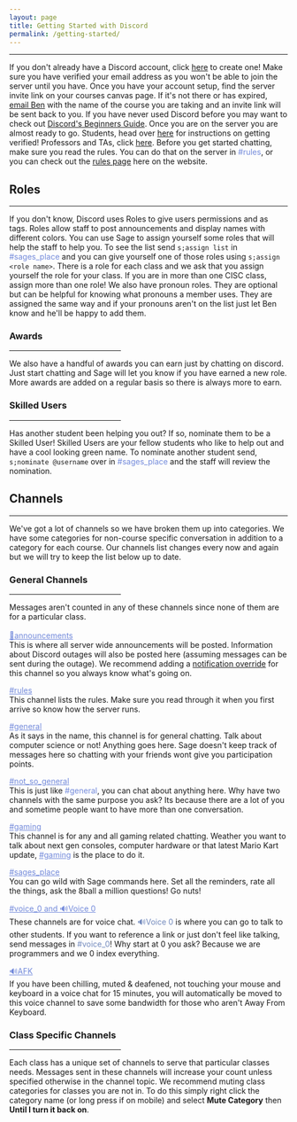 ```yaml
---
layout: page
title: Getting Started with Discord
permalink: /getting-started/
---
```

<link rel="icon" href="/favicon.ico" type="image/x-icon" />

***
If you don't already have a Discord account, click [here](https://discord.com/register "Welcome to discord") to create one!
Make sure you have verified your email address as you won't be able to join the server until you have. Once you have your
account setup, find the server invite link on your courses canvas page. If it's not there or has expired, [email Ben](mailto:bensegal@udel.edu)
with the name of the course you are taking and an invite link will be sent back to you. If you have never used Discord before
you may want to check out [Discord's Beginners Guide](https://support.discord.com/hc/en-us/articles/360045138571-Beginner-s-Guide-to-Discord "Get learnt").
Once you are on the server you are almost ready to go. Students, head over [here](/verify/students/ "Let's go") for instructions on getting verified!
Professors and TAs, click [here](/verify/teachers/ "Teaching time"). Before you get started chatting, make sure you read the rules. You can
do that on the server in <span style="color:#738adb;">#rules</span>, or you can check out the [rules page](/rules/ "Da Rules") here on the website.

## Roles
***
If you don't know, Discord uses Roles to give users permissions and as tags. Roles allow staff to post announcements and display names with different colors. You can
use Sage to assign yourself some roles that will help the staff to help you. To see the list send `s;assign list` in <span style="color:#738adb;">#sages_place</span>
 and you can give yourself one of those roles using `s;assign <role name>`. There is a role for each class and we ask that you assign yourself the role
for your class. If you are in more than one CISC class, assign more than one role! We also have pronoun roles. They are optional but can be helpful for knowing 
what pronouns a member uses. They are assigned the same way and if your pronouns aren't on the list just let Ben know and he'll be happy to add them.

### Awards
<hr style="margin-left: 0px; width: 40%;">

We also have a handful of awards you can earn just by chatting on discord. Just start chatting and Sage will let you know if you have earned a new role.
More awards are added on a regular basis so there is always more to earn.

### Skilled Users
<hr style="margin-left: 0px; width: 40%;">

Has another student been helping you out? If so, nominate them to be a Skilled User! Skilled Users are your fellow students who like to help out and have
a cool looking green name. To nominate another student send, `s;nominate @username` over in <span style="color:#738adb;">#sages_place</span> and the staff
will review the nomination.

## Channels
***
We've got a lot of channels so we have broken them up into categories. We have some categories for non-course specific conversation in addition to a 
category for each course. Our channels list changes every now and again but we will try to keep the list below up to date.

### General Channels
<hr style="margin-left: 0px; width: 40%;">

Messages aren't counted in any of these channels since none of them are for a particular class.\
</br>
<span style="text-decoration: underline; color:#738adb;">📣announcements</span>\
This is where all server wide announcements will be posted. Information about Discord outages will also be posted here (assuming messages can 
be sent during the outage). We recommend adding a
<a href="https://support.discord.com/hc/en-us/articles/215253258-Notifications-Settings-101#h_570c11eb-b007-4e7c-8ae8-77515ea40c6a" 
target="_blank">notification override</a> for this channel so you always know what's going on.

<span style="text-decoration: underline; color:#738adb;">#rules</span>\
This channel lists the rules. Make sure you read through it when you first arrive so know how the server runs.

<span style="text-decoration: underline; color:#738adb;">#general</span>\
As it says in the name, this channel is for general chatting. Talk about computer science or not! Anything goes here. Sage doesn't keep 
track of messages here so chatting with your friends wont give you participation points.

<span style="text-decoration: underline; color:#738adb;">#not_so_general</span>\
This is just like <span style="color:#738adb;">#general</span>, you can chat about anything here. Why have two channels with the same
purpose you ask? Its because there are a lot of you and sometime people want to have more than one conversation.

<span style="text-decoration: underline; color:#738adb;">#gaming</span>\
This channel is for any and all gaming related chatting. Weather you want to talk about next gen consoles, computer hardware or that latest
Mario Kart update, <span style="text-decoration: underline; color:#738adb;">#gaming</span> is the place to do it.

<span style="text-decoration: underline; color:#738adb;">#sages_place</span>\
You can go wild with Sage commands here. Set all the reminders, rate all the things, ask the 8ball a million questions! Go nuts!

<span style="text-decoration: underline; color:#738adb;">#voice_0 and 🔊Voice 0</span>\
These channels are for voice chat. <span style="color: #738abd">🔊Voice 0</span> is where you can go to talk to other students.
If you want to reference a link or just don't feel like talking, send messages in <span style="color: #738abd">#voice_0</span>!
Why start at 0 you ask? Because we are programmers and we 0 index everything.

<span style="text-decoration: underline; color:#738adb;">🔊AFK</span>\
If you have been chilling, muted & deafened, not touching your mouse and keyboard in a voice chat for 15 minutes, you will automatically
be moved to this voice channel to save some bandwidth for those who aren't Away From Keyboard.

### Class Specific Channels
<hr style="margin-left: 0px; width: 40%;">

Each class has a unique set of channels to serve that particular classes needs. Messages sent in these channels will increase your
count unless specified otherwise in the channel topic. We recommend muting class categories for classes you are not in. To do this
simply right click the category name (or long press if on mobile) and select **Mute Category** then **Until I turn it back on**.
